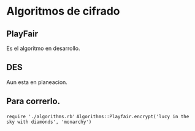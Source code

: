 # Algoritmos de cifrado

## PlayFair
Es el algoritmo en desarrollo.


## DES
Aun esta en planeacion.

## Para correrlo.

   `require './algorithms.rb'`
   `Algorithms::Playfair.encrypt('lucy in the sky with diamonds', 'monarchy')`
